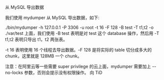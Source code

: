 从 MySQL 导出数据

我们使用 mydumper 从 MySQL 导出数据，如下:

./bin/mydumper -h 127.0.0.1 -P 3306 -u root -t 16 -F 128 -B test -T t1,t2 -o ./var/test
上面，我们使用 -B test 表明是对 test 这个 database 操作，然后用 -T t1,t2 表明只导出 t1，t2 两张表。

-t 16 表明使用 16 个线程去导出数据。-F 128 是将实际的 table 切分成多大的 chunk，这里就是 128MB 一个 chunk。

注意：在阿里云等一些需要 super privilege 的云上面，mydumper 需要加上 --no-locks 参数，否则会提示没有权限操作。
向 TiD
